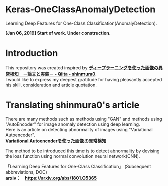# Keras-OneClassAnomalyDetection
Learning Deep Features for One-Class Classification(AnomalyDetection).  
  
**[Jan 06, 2019] Start of work. Under construction.**  

# Introduction
This repository was created inspired by **[ディープラーニングを使った画像の異常検知　－論文と実装－ - Qiita - shinmura0](https://qiita.com/shinmura0/items/cfb51f66b2d172f2403b#comment-9a833193b6ff6b3cb2a2)**.  
I would like to express my deepest gratitude for having pleasantly accepted his skill, consideration and article quotation.

# Translating shinmura0's article
There are many methods such as methods using "GAN" and methods using "AutoEncoder" for image anomaly detection using deep learning.  
Here is an article on detecting abnormality of images using "Variational Autoencoder".  
**[Variational Autoencoderを使った画像の異常検知](https://qiita.com/shinmura0/items/811d01384e20bfd1e035)**  

The method to be introduced this time is to detect abnormality by devising the loss function using normal convolution neural network(CNN).  
  
「Learning Deep Features for One-Class Classification」 (Subsequent abbreviations, DOC)  
**arxiv：　https://arxiv.org/abs/1801.05365**  
